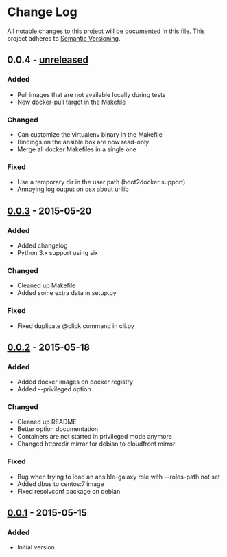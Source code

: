 # Change Log
All notable changes to this project will be documented in this file.
This project adheres to [Semantic Versioning](http://semver.org/).

## 0.0.4 - [unreleased]
### Added
* Pull images that are not available locally during tests
* New docker-pull target in the Makefile

### Changed
* Can customize the virtualenv binary in the Makefile
* Bindings on the ansible box are now read-only
* Merge all docker Makefiles in a single one

### Fixed
* Use a temporary dir in the user path (boot2docker support)
* Annoying log output on osx about urllib

## [0.0.3] - 2015-05-20
### Added
* Added changelog
* Python 3.x support using six

### Changed
* Cleaned up Makefile
* Added some extra data in setup.py

### Fixed
* Fixed duplicate @click.command in cli.py

## [0.0.2] - 2015-05-18
### Added
* Added docker images on docker registry
* Added --privileged option

### Changed
* Cleaned up README
* Better option documentation
* Containers are not started in privileged mode anymore
* Changed httpredir mirror for debian to cloudfront mirror

### Fixed
* Bug when trying to load an ansible-galaxy role with --roles-path not set
* Added dbus to centos:7 image
* Fixed resolvconf package on debian

## [0.0.1] - 2015-05-15
### Added
* Initial version

[unreleased]: https://github.com/AerisCloud/ansible-role-test/compare/v0.0.3...HEAD
[0.0.3]: https://github.com/AerisCloud/ansible-role-test/compare/v0.0.2...v0.0.3
[0.0.2]: https://github.com/AerisCloud/ansible-role-test/compare/v0.0.1...v0.0.2
[0.0.1]: https://github.com/AerisCloud/ansible-role-test/tree/v0.0.1
